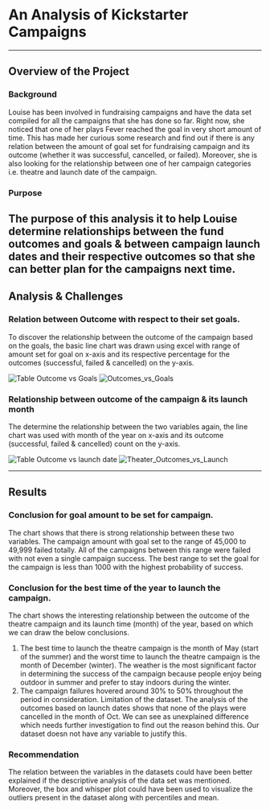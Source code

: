 # An Analysis of Kickstarter Campaigns
---
## Overview of the Project
### Background
Louise has been involved in fundraising campaigns and have the data set compiled for all the campaigns that she has done so far. Right now, she noticed that one of her plays Fever reached the goal in very short amount of time. This has made her curious some research and find out if there is any relation between the amount of goal set for fundraising campaign and its outcome (whether it was successful, cancelled, or failed). Moreover, she is also looking for the relationship between one of her campaign categories i.e.  theatre and launch date of the campaign.
### Purpose
The purpose of this analysis it to help Louise determine relationships between the fund outcomes and goals & between campaign launch dates and their respective outcomes so that she can better plan for the campaigns next time.
---

## Analysis & Challenges
### Relation between Outcome with respect to their set goals.
To discover the relationship between the outcome of the campaign based on the goals, the basic line chart was drawn using excel with range of amount set for goal on x-axis and its respective percentage for the outcomes (successful, failed & cancelled) on the y-axis.

![Table Outcome vs Goals](https://user-images.githubusercontent.com/82117986/116015564-b9f8bc00-a607-11eb-8b02-2b9bfe8f4dad.png)
![Outcomes_vs_Goals](https://user-images.githubusercontent.com/82117986/116015570-bfee9d00-a607-11eb-9684-6bcd0819828d.png)

### Relationship between outcome of the campaign & its launch month
The determine the relationship between the two variables again, the line chart was used with month of the year on x-axis and its outcome (successful, failed & cancelled) count on the y-axis.

![Table Outcome vs launch date](https://user-images.githubusercontent.com/82117986/116015595-d694f400-a607-11eb-8190-681ebc7743c2.png)
![Theater_Outcomes_vs_Launch](https://user-images.githubusercontent.com/82117986/116015605-dac11180-a607-11eb-997f-8157371d0d56.png)

---

## Results
### Conclusion for goal amount to be set for campaign.
The chart shows that there is strong relationship between these two variables. The campaign amount with goal set to the range of 45,000 to 49,999 failed totally. All of the campaigns between this range were failed with not even a single campaign success. The best range to set the goal for the campaign is less than 1000 with the highest probability of success. 
### Conclusion for the best time of the year to launch the campaign.
The chart shows the interesting relationship between the outcome of the theatre campaign and its launch time (month) of the year, based on which we can draw the below conclusions.
1.	The best time to launch the theatre campaign is the month of May (start of the summer) and the worst time to launch the theatre campaign is the month of December (winter). The weather is the most significant factor in determining the success of the campaign because people enjoy being outdoor in summer and prefer to stay indoors during the winter.
2.	The campaign failures hovered around 30% to 50% throughout the period in consideration.
Limitation of the dataset.
The analysis of the outcomes based on launch dates shows that none of the plays were cancelled in the month of Oct. We can see as unexplained difference which needs further investigation to find out the reason behind this. Our dataset doesn not have any variable to justify this.

### Recommendation
The relation between the variables in the datasets could have been better explained if the descriptive analysis of the data set was mentioned.  Moreover, the box and whisper plot could have been used to visualize the outliers present in the dataset along with percentiles and mean.
